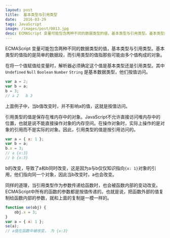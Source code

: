 ```yaml
---
layout: post
title:  基本类型与引用类型
date:   2016-03-29
tags: JavaScript
image: /images/post/0013.jpg
desc: ECMAScript 变量可能包含两种不同的数据类型的值，基本类型与引用类型。基本类型的值指的是简单的数据段，而引用类型的值指那些可能由多个值构成的对象。
---
```


ECMAScript 变量可能包含两种不同的数据类型的值，基本类型与引用类型。基本类型的值指的是简单的数据段，而引用类型的值指那些可能由多个值构成的对象。  

在将一个值赋值给变量时，解析器必须确定这个值是基本类型还是引用类型。其中`Undefined` `Null` `Boolean` `Number` `String` 是基本数据类型，他们按值访问。  

```js
var a = 2;
var b = a;
b = 3;
// a 2   b 3
```

上面例子中，当b值改变时，并不影响a的值，这就是按值访问。  

引用类型的值是保存在堆内存中的对象。JavaScript不允许直接访问堆内存中的位置，也就是说不能直接操作对象的内存空间。在操作对象时，实际上操作的是对象的引用而不是实际的对象。因此，引用类型的值是按引用访问的。  

```js
var a = { x: 1 };
var b = a;
b.x = 3;
// a {x:3} 
// b {x:3}
```

b的改变，导致了a和b同时改变，这是因为a与b仅仅知识指向`{x: 1}`对象的引用，他们指向同一个对象，因此当b改变时，a也会改变。

同样的道理，当引用类型作为参数传递给函数时，也会被函数内部的变动改变。  
ECMAScript中所有的函数的参数都是按值传递的。也就是说，把函数外部的值复制给函数内部的参数，就和上面的复制是一模一样的。  

```js
function se(obj) {
    obj.x = 3;
}
var a = { x: 1 };
se(a);
// a值在函数中被改变， 为 {x:3}
```






















